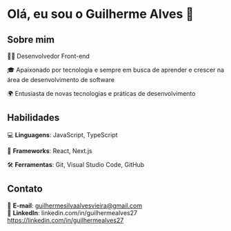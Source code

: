 # Olá, eu sou o Guilherme Alves 👋

## Sobre mim
👨‍💻 Desenvolvedor Front-end

🎓 Apaixonado por tecnologia e sempre em busca de aprender e crescer na área de desenvolvimento de software

🌍 Entusiasta de novas tecnologias e práticas de desenvolvimento

## Habilidades
💻 **Linguagens**: JavaScript, TypeScript 

🚀 **Frameworks**: React, Next.js  

🛠️ **Ferramentas**: Git, Visual Studio Code, GitHub  

## Contato
📧 **E-mail**: guilhermesilvaalvesvieira@gmail.com  
💼 **LinkedIn**: linkedin.com/in/guilhermealves27 https://linkedin.com/in/guilhermealves27


<!---
GuilhermeAlves27/GuilhermeAlves27 is a ✨ special ✨ repository because its `README.md` (this file) appears on your GitHub profile.
You can click the Preview link to take a look at your changes.
--->
